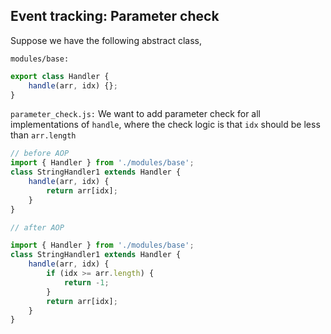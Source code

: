 ## Event tracking: Parameter check
Suppose we have the following abstract class,

`modules/base:`
```js
export class Handler {
    handle(arr, idx) {};
}
```
`parameter_check.js:`
We want to add parameter check for all implementations of `handle`, where the check logic is that `idx` should be less than `arr.length`
```ts
// before AOP
import { Handler } from './modules/base';
class StringHandler1 extends Handler {
    handle(arr, idx) {
        return arr[idx];
    }
}

// after AOP

import { Handler } from './modules/base';
class StringHandler1 extends Handler {
    handle(arr, idx) {
        if (idx >= arr.length) {
            return -1;
        }
        return arr[idx];
    }
}
```
